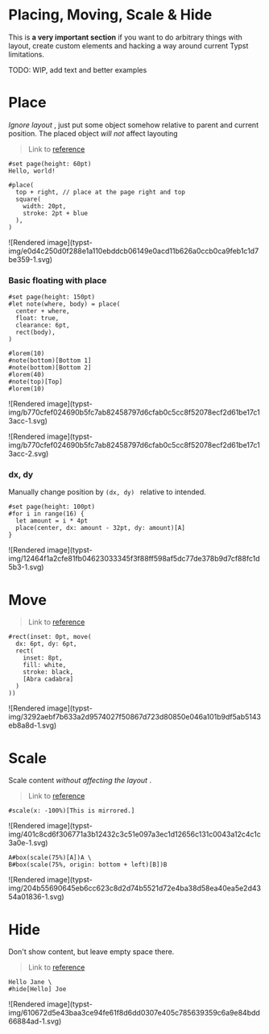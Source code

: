 #  Placing, Moving, Scale & Hide

This is **a very important section** if you want to do arbitrary things with
layout, create custom elements and hacking a way around current Typst
limitations.

TODO: WIP, add text and better examples

#  Place

_Ignore layout_ , just put some object somehow relative to parent and current
position. The placed object _will not_ affect layouting

> Link to [ reference ](https://typst.app/docs/reference/layout/place/)
    
    
    #set page(height: 60pt)
    Hello, world!
    
    #place(
      top + right, // place at the page right and top
      square(
        width: 20pt,
        stroke: 2pt + blue
      ),
    )

![Rendered image](typst-
img/e0d4c250d0f288e1a110ebddcb06149e0acd11b626a0ccb0ca9feb1c1d7be359-1.svg)

###  Basic floating with place

    
    
    #set page(height: 150pt)
    #let note(where, body) = place(
      center + where,
      float: true,
      clearance: 6pt,
      rect(body),
    )
    
    #lorem(10)
    #note(bottom)[Bottom 1]
    #note(bottom)[Bottom 2]
    #lorem(40)
    #note(top)[Top]
    #lorem(10)

![Rendered image](typst-
img/b770cfef024690b5fc7ab82458797d6cfab0c5cc8f52078ecf2d61be17c13acc-1.svg)

![Rendered image](typst-
img/b770cfef024690b5fc7ab82458797d6cfab0c5cc8f52078ecf2d61be17c13acc-2.svg)

###  dx, dy

Manually change position by ` (dx, dy)  ` relative to intended.

    
    
    #set page(height: 100pt)
    #for i in range(16) {
      let amount = i * 4pt
      place(center, dx: amount - 32pt, dy: amount)[A]
    }

![Rendered image](typst-
img/12464f1a2cfe81fb04623033345f3f88ff598af5dc77de378b9d7cf88fc1d5b3-1.svg)

#  Move

> Link to [ reference ](https://typst.app/docs/reference/layout/move/)
    
    
    #rect(inset: 0pt, move(
      dx: 6pt, dy: 6pt,
      rect(
        inset: 8pt,
        fill: white,
        stroke: black,
        [Abra cadabra]
      )
    ))

![Rendered image](typst-
img/3292aebf7b633a2d9574027f50867d723d80850e046a101b9df5ab5143eb8a8d-1.svg)

#  Scale

Scale content _without affecting the layout_ .

> Link to [ reference ](https://typst.app/docs/reference/layout/scale/)
    
    
    #scale(x: -100%)[This is mirrored.]

![Rendered image](typst-
img/401c8cd6f306771a3b12432c3c51e097a3ec1d12656c131c0043a12c4c1c3a0e-1.svg)

    
    
    A#box(scale(75%)[A])A \
    B#box(scale(75%, origin: bottom + left)[B])B

![Rendered image](typst-
img/204b55690645eb6cc623c8d2d74b5521d72e4ba38d58ea40ea5e2d4354a01836-1.svg)

#  Hide

Don't show content, but leave empty space there.

> Link to [ reference ](https://typst.app/docs/reference/layout/hide/)
    
    
    Hello Jane \
    #hide[Hello] Joe

![Rendered image](typst-
img/610672d5e43baa3ce94fe61f8d6dd0307e405c785639359c6a9e84bdd66884ad-1.svg)

